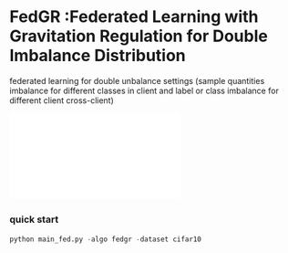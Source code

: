 # FedGR :Federated Learning with Gravitation Regulation for Double Imbalance Distribution
federated learning for double unbalance settings (sample quantities imbalance for different classes in client and label or class imbalance for different client cross-client)

![Framework of FedGR](framework-v10.pdf)

### quick start 
```python
python main_fed.py -algo fedgr -dataset cifar10
```
